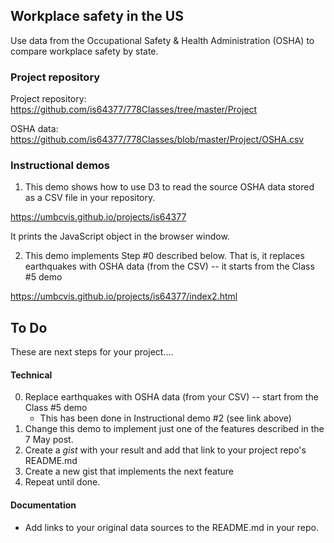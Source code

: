 ## Workplace safety in the US

Use data from the Occupational Safety & Health Administration (OSHA) to compare workplace safety by state.

### Project repository

Project repository: https://github.com/is64377/778Classes/tree/master/Project

OSHA data: https://github.com/is64377/778Classes/blob/master/Project/OSHA.csv

### Instructional demos

1. This demo shows how to use D3 to read the source OSHA data stored as a CSV file in your repository.

https://umbcvis.github.io/projects/is64377

It prints the JavaScript object in the browser window.

2. This demo implements Step #0 described below. That is, it replaces earthquakes with OSHA data (from the CSV) -- it starts from the Class #5 demo

https://umbcvis.github.io/projects/is64377/index2.html

## To Do

These are next steps for your project....

#### Technical

0. Replace earthquakes with OSHA data (from your CSV) -- start from the Class #5 demo
    * This has been done in Instructional demo #2 (see link above)
1. Change this demo to implement just one of the features described in the 7 May post.
2. Create a *gist* with your result and add that link to your project repo's README.md
3. Create a new gist that implements the next feature
4. Repeat until done.

#### Documentation

* Add links to your original data sources to the README.md in your repo.
